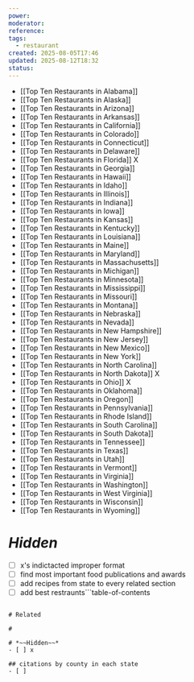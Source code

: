 ```yaml
---
power: 
moderator: 
reference: 
tags:
  - restaurant
created: 2025-08-05T17:46
updated: 2025-08-12T18:32
status: 
---
```

- [[Top Ten Restaurants in Alabama]]
- [[Top Ten Restaurants in Alaska]]
- [[Top Ten Restaurants in Arizona]]
- [[Top Ten Restaurants in Arkansas]]
- [[Top Ten Restaurants in California]]
- [[Top Ten Restaurants in Colorado]]
- [[Top Ten Restaurants in Connecticut]]
- [[Top Ten Restaurants in Delaware]]
- [[Top Ten Restaurants in Florida]] X
- [[Top Ten Restaurants in Georgia]]
- [[Top Ten Restaurants in Hawaii]]
- [[Top Ten Restaurants in Idaho]]
- [[Top Ten Restaurants in Illinois]]
- [[Top Ten Restaurants in Indiana]]
- [[Top Ten Restaurants in Iowa]]
- [[Top Ten Restaurants in Kansas]]
- [[Top Ten Restaurants in Kentucky]]
- [[Top Ten Restaurants in Louisiana]]
- [[Top Ten Restaurants in Maine]]
- [[Top Ten Restaurants in Maryland]]
- [[Top Ten Restaurants in Massachusetts]]
- [[Top Ten Restaurants in Michigan]]
- [[Top Ten Restaurants in Minnesota]]
- [[Top Ten Restaurants in Mississippi]]
- [[Top Ten Restaurants in Missouri]]
- [[Top Ten Restaurants in Montana]]
- [[Top Ten Restaurants in Nebraska]]
- [[Top Ten Restaurants in Nevada]]
- [[Top Ten Restaurants in New Hampshire]]
- [[Top Ten Restaurants in New Jersey]]
- [[Top Ten Restaurants in New Mexico]]
- [[Top Ten Restaurants in New York]]
- [[Top Ten Restaurants in North Carolina]]
- [[Top Ten Restaurants in North Dakota]] X
- [[Top Ten Restaurants in Ohio]] X
- [[Top Ten Restaurants in Oklahoma]]
- [[Top Ten Restaurants in Oregon]]
- [[Top Ten Restaurants in Pennsylvania]]
- [[Top Ten Restaurants in Rhode Island]]
- [[Top Ten Restaurants in South Carolina]]
- [[Top Ten Restaurants in South Dakota]]
- [[Top Ten Restaurants in Tennessee]]
- [[Top Ten Restaurants in Texas]]
- [[Top Ten Restaurants in Utah]]
- [[Top Ten Restaurants in Vermont]]
- [[Top Ten Restaurants in Virginia]]
- [[Top Ten Restaurants in Washington]]
- [[Top Ten Restaurants in West Virginia]]
- [[Top Ten Restaurants in Wisconsin]]
- [[Top Ten Restaurants in Wyoming]]

# *Hidden*
- [ ] x's indictacted improper format
- [ ] find most important food publications and awards
- [ ] add recipes from state to every related section
- [ ] add best restraunts```table-of-contents
```

# Related

# 

# *~~Hidden~~*
- [ ] x

## citations by county in each state
- [ ] 